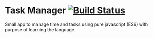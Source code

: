 # Task Manager [![Build Status](https://travis-ci.org/jdinartejesus/taskmanager.svg?branch=develop)](https://travis-ci.org/jdinartejesus/taskmanager)
Small app to manage time and tasks using pure javascript (ES6) with purpose of learning the language.
